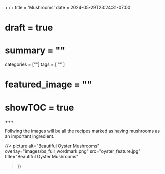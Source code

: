 +++
title = 'Mushrooms'
date = 2024-05-29T23:24:31-07:00
# draft = true
# summary = ""
categories = [""]
tags = [
  ""
  ]
# featured_image = ""
# showTOC = true
+++

  Follwing the images will be all the recipes marked as having mushrooms as an important ingredient.

  {{< picture
    alt="Beautiful Oyster Mushrooms"
    overlay="images/bs_full_wordmark.png"
    src="oyster_feature.jpg"
    title="Beautiful Oyster Mushrooms"
  >}}
